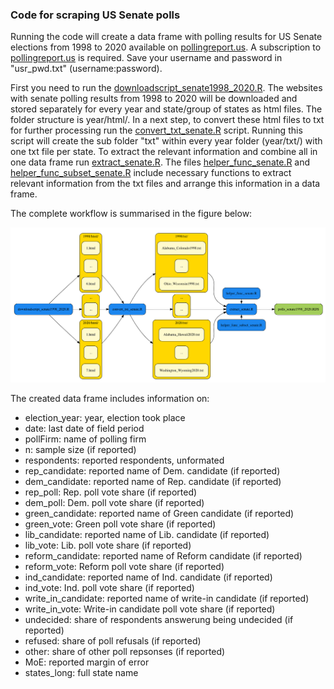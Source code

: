 ### Code for scraping US Senate polls 

Running the code will create a data frame with polling results for US Senate elections from 1998 to 2020 available on [pollingreport.us](https://www.pollingreport.us). A subscription to [pollingreport.us](https://www.pollingreport.us) is required. Save your username and password in "usr_pwd.txt" (username:password). 

First you need to run the [downloadscript_senate1998_2020.R](https://github.com/SinaMaria412/predictors_of_polling_errors/blob/master/us_senate/scrape/downloadscript_senate1998_2020.R). The websites with senate polling results from 1998 to 2020 will be downloaded and stored separately for every year and state/group of states as html files. The folder structure is year/html/. In a next step, to convert these html files to txt for further processing run the [convert_txt_senate.R](https://github.com/SinaMaria412/predictors_of_polling_errors/blob/master/us_senate/scrape/convert_txt_senate.R) script. Running this script will create the sub folder "txt" within every year folder (year/txt/) with one txt file per state. To extract the relevant information and combine all in one data frame run [extract_senate.R](https://github.com/SinaMaria412/predictors_of_polling_errors/blob/master/us_senate/scrape/extract_senate.R). The files [helper_func_senate.R](https://github.com/SinaMaria412/predictors_of_polling_errors/blob/master/us_senate/scrape/helper_func_senate.R) and [helper_func_subset_senate.R](https://github.com/SinaMaria412/predictors_of_polling_errors/blob/master/us_senate/scrape/helper_func_subset_senate.R) include necessary functions to extract relevant information from the txt files and arrange this information in a data frame.

The complete workflow is summarised in the figure below:

![workflow](scrape_senate_workflow.png)


The created data frame includes information on:

- election_year: year, election took place
- date: last date of field period
- pollFirm: name of polling firm
- n: sample size (if reported)
- respondents: reported respondents, unformated
- rep_candidate: reported name of Dem. candidate (if reported)
- dem_candidate: reported name of Rep. candidate (if reported)
- rep_poll: Rep. poll vote share (if reported)
- dem_poll: Dem. poll vote share (if reported)
- green_candidate: reported name of Green candidate (if reported)
- green_vote: Green poll vote share (if reported)
- lib_candidate: reported name of Lib. candidate (if reported)
- lib_vote: Lib. poll vote share (if reported)
- reform_candidate: reported name of Reform candidate (if reported)
- reform_vote: Reform poll vote share (if reported)
- ind_candidate: reported name of Ind. candidate (if reported)
- ind_vote: Ind. poll vote share (if reported)
- write_in_candidate: reported name of write-in candidate (if reported)
- write_in_vote: Write-in candidate poll vote share (if reported)
- undecided: share of respondents answerung being undecided (if reported)
- refused: share of poll refusals (if reported)
- other: share of other poll repsonses (if reported)
- MoE: reported margin of error
- states_long: full state name

